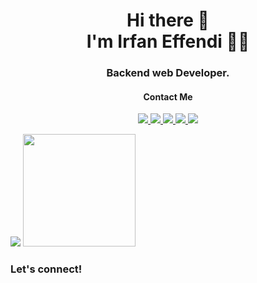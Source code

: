 <h1 align='center'>
  Hi there 👋 <br /> I'm Irfan Effendi 👨‍💻
</h1>

<h3 align='center'>
  <b>Backend web Developer</b>.
</h3>

<div align='center'>
  <h4>Contact Me</h4>
  <p>
    <a href="https://www.linkedin.com/in/irfaaneffendi/">
      <img src="https://img.shields.io/badge/linkedin-%230077B5.svg?&style=for-the-badge&logo=linkedin&logoColor=white" />
    </a>
    <a href="https://www.upwork.com/freelancers/~01b5535ae48c88ee54?viewMode=1">
     <img src="https://img.shields.io/badge/UpWork-6FDA44?style=for-the-badge&logo=Upwork&logoColor=white" />
    </a>
    <a href="https://twitter.com/Gooner_IzHaL">
     <img src="https://img.shields.io/badge/Twitter-%231DA1F2.svg?style=for-the-badge&logo=Twitter&logoColor=white" />
    </a>    
    <a href="https://wa.me/6282197339862">
     <img src="https://img.shields.io/badge/WhatsApp-25D366?style=for-the-badge&logo=whatsapp&logoColor=white" />
    </a>    
    <a href="https://t.me/izhal27">
     <img src="https://img.shields.io/badge/Telegram-2CA5E0?style=for-the-badge&logo=telegram&logoColor=white" />
    </a>
  </p>
</div>

<p>
    <img src="https://github-readme-stats.vercel.app/api?username=irfaneffendi&hide=contribs,prs&show_icons=true&hide_border=true&title_color=000" />
    <img src="https://github-readme-stats.vercel.app/api/top-langs/?username=irfaneffendi&layout=compact" height=180 />
</p>

### Let's connect!
<p>
    
</p>

<!--
**irfaneffendi/irfaneffendi** is a ✨ _special_ ✨ repository because its `README.md` (this file) appears on your GitHub profile.

Here are some ideas to get you started:

- 🔭 I’m currently working on ...
- 🌱 I’m currently learning ...
- 👯 I’m looking to collaborate on ...
- 🤔 I’m looking for help with ...
- 💬 Ask me about ...
- 📫 How to reach me: ...
- 😄 Pronouns: ...
- ⚡ Fun fact: ...
-->
